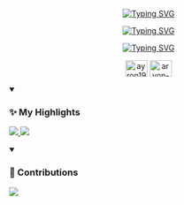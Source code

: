<p align="center" >
  <a href="https://git.io/typing-svg"><img src="https://readme-typing-svg.demolab.com?font=Rubik+Iso&size=30&pause=1000&color=002FA7&center=true&repeat=false&width=435&lines=Ayronnnnn" alt="Typing SVG" /></a>
  <p align="center" >
    <a href="https://git.io/typing-svg"><img src="https://readme-typing-svg.demolab.com?font=Liu+Jian+Mao+Cao&size=30&pause=1000&color=002FA7&center=true&repeat=false&width=435&lines=%E7%A0%BE%E5%B7%9D" alt="Typing SVG" /></a>
  </p>
  <p align="center">
    <a href="https://git.io/typing-svg"><img src="https://readme-typing-svg.demolab.com?font=Josefin+Sans&pause=1000&color=900021&center=true&width=550&height=80&lines=Major+in+Electrical+Engineering+and+Information+Technology;Amateur+Photographer+and+Vlogger;Creative%2C+Innovative%2C+Progressive" alt="Typing SVG" /></a>
  </p>
  <p align="center">
<a href="https://www.instagram.com/ayron1929/" ><img align="center" src="https://raw.githubusercontent.com/rahuldkjain/github-profile-readme-generator/master/src/images/icons/Social/instagram.svg" alt="ayron1929" height="30" width="40" /></a>
<a href="https://www.linkedin.com/in/ayron-qin-26998528b/" ><img align="center" src="https://raw.githubusercontent.com/rahuldkjain/github-profile-readme-generator/master/src/images/icons/Social/linked-in-alt.svg" alt="aryon-qin" height="30" width="40" /></a>
</p>
</p>

<details open>
  <summary><h3>✨ My Highlights</h3></summary>
  <p>  <a href="https://github.com/Ayron1929/VFIA">
    <img src="https://github-readme-stats.vercel.app/api/pin/?username=Ayron1929&repo=VFIA&show_owner=true&theme=solarized-dark"/>
  </a>  <a href="https://github.com/Ayron1929/baran_lichuan_espl">
    <img src="https://github-readme-stats.vercel.app/api/pin/?username=Ayron1929&repo=baran_lichuan_espl&show_owner=true&theme=solarized-dark"/>
  </a></p>
</details>

<details open>
  <summary><h3>📌 Contributions</h3></summary>
  <p>
  <a href="https://github.com/Ayron1929/M2-ISA-R">
    <img src="https://github-readme-stats.vercel.app/api/pin/?username=Ayron1929&repo=M2-ISA-R&show_owner=false&theme=solarized-dark"/>
  </a>
</p>
</details>

<!--
<p align="center">
  <img align="center" src="https://github-readme-stats.vercel.app/api?username=Ayron1929&hide_rank=true&show_icons=true&hide_title=true"/>
</p>
-->

